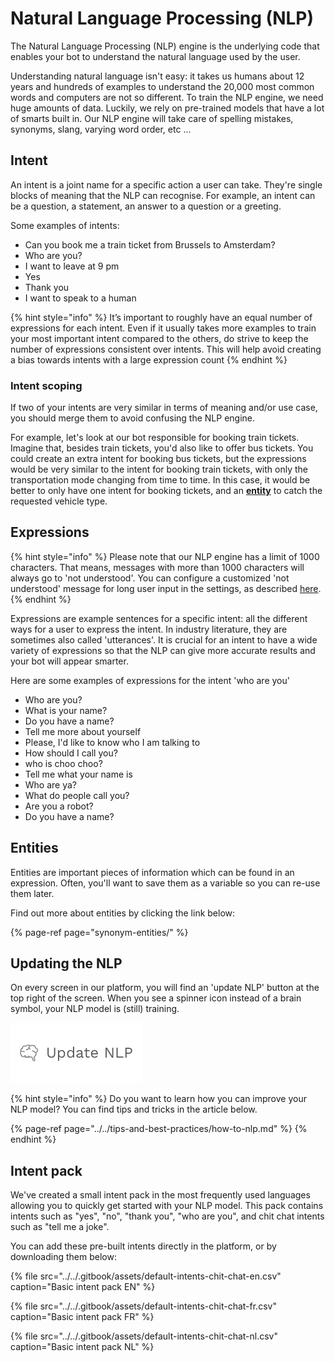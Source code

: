 # Natural Language Processing \(NLP\)

The Natural Language Processing \(NLP\) engine is the underlying code that enables your bot to understand the natural language used by the user.

Understanding natural language isn't easy: it takes us humans about 12 years and hundreds of examples to understand the 20,000 most common words and computers are not so different. To train the NLP engine, we need huge amounts of data. Luckily, we rely on pre-trained models that have a lot of smarts built in. Our NLP engine will take care of spelling mistakes, synonyms, slang, varying word order, etc ...

## Intent

An intent is a joint name for a specific action a user can take. They're single blocks of meaning that the NLP can recognise. For example, an intent can be a question, a statement, an answer to a question or a greeting.

Some examples of intents:

* Can you book me a train ticket from Brussels to Amsterdam?
* Who are you?
* I want to leave at 9 pm
* Yes
* Thank you
* I want to speak to a human

{% hint style="info" %}
It’s important to roughly have an equal number of expressions for each intent. Even if it usually takes more examples to train your most important intent compared to the others, do strive to keep the number of expressions consistent over intents. This will help avoid creating a bias towards intents with a large expression count
{% endhint %}

### Intent scoping

If two of your intents are very similar in terms of meaning and/or use case, you should merge them to avoid confusing the NLP engine.

For example, let's look at our bot responsible for booking train tickets. Imagine that, besides train tickets, you'd also like to offer bus tickets. You could create an extra intent for booking bus tickets, but the expressions would be very similar to the intent for booking train tickets, with only the transportation mode changing from time to time. In this case, it would be better to only have one intent for booking tickets, and an [**entity**](https://docs.chatlayer.ai/understanding-users/natural-language-processing-nlp/synonym-entities) to catch the requested vehicle type.

## Expressions

{% hint style="info" %}
Please note that our NLP engine has a limit of 1000 characters. That means, messages with more than 1000 characters will always go to 'not understood'. You can configure a customized 'not understood' message for long user input in the settings, as described [here](https://docs.chatlayer.ai/bot-answers/settings#maximum-message-length). 
{% endhint %}

Expressions are example sentences for a specific intent: all the different ways for a user to express the intent. In industry literature, they are sometimes also called 'utterances'. It is crucial for an intent to have a wide variety of expressions so that the NLP can give more accurate results and your bot will appear smarter.

Here are some examples of expressions for the intent 'who are you'

* Who are you?
* What is your name?
* Do you have a name?
* Tell me more about yourself
* Please, I'd like to know who I am talking to
* How should I call you?
* who is choo choo?
* Tell me what your name is
* Who are ya?
* What do people call you?
* Are you a robot?
* Do you have a name?

## Entities

Entities are important pieces of information which can be found in an expression. Often, you'll want to save them as a variable so you can re-use them later. 

Find out more about entities by clicking the link below:

{% page-ref page="synonym-entities/" %}

## Updating the NLP

On every screen in our platform, you will find an 'update NLP' button at the top right of the screen. When you see a spinner icon instead of a brain symbol, your NLP model is \(still\) training.

![](../../.gitbook/assets/image%20%28162%29.png)

{% hint style="info" %}
Do you want to learn how you can improve your NLP model? You can find tips and tricks in the article below.

{% page-ref page="../../tips-and-best-practices/how-to-nlp.md" %}
{% endhint %}

## Intent pack

We've created a small intent pack in the most frequently used languages allowing you to quickly get started with your NLP model. This pack contains intents such as "yes", "no", "thank you", "who are you", and chit chat intents such as "tell me a joke". 

You can add these pre-built intents directly in the platform, or by downloading them below:

{% file src="../../.gitbook/assets/default-intents-chit-chat-en.csv" caption="Basic intent pack EN" %}

{% file src="../../.gitbook/assets/default-intents-chit-chat-fr.csv" caption="Basic intent pack FR" %}

{% file src="../../.gitbook/assets/default-intents-chit-chat-nl.csv" caption="Basic intent pack NL" %}

